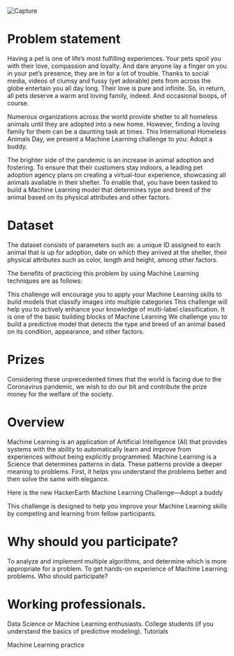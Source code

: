 ![Capture](https://user-images.githubusercontent.com/60923869/91080261-ea481f00-e662-11ea-87d8-7f3d809afd61.PNG)
# Problem statement

Having a pet is one of life’s most fulfilling experiences. Your pets spoil you with their love, compassion and loyalty. And dare anyone lay a finger on you in your pet’s presence, they are in for a lot of trouble. Thanks to social media, videos of clumsy and fussy (yet adorable) pets from across the globe entertain you all day long. Their love is pure and infinite. So, in return, all pets deserve a warm and loving family, indeed. And occasional boops, of course.

Numerous organizations across the world provide shelter to all homeless animals until they are adopted into a new home. However, finding a loving family for them can be a daunting task at times.  This International Homeless Animals Day, we present a Machine Learning challenge to you: Adopt a buddy.

The brighter side of the pandemic is an increase in animal adoption and fostering. To ensure that their customers stay indoors, a leading pet adoption agency plans on creating a virtual-tour experience, showcasing all animals available in their shelter. To enable that, you have been tasked to build a Machine Learning model that determines type and breed of the animal based on its physical attributes and other factors.

# Dataset

The dataset consists of parameters such as: a unique ID assigned to each animal that is up for adoption, date on which they arrived at the shelter, their physical attributes such as color, length and height, among other factors.

The benefits of practicing this problem by using Machine Learning techniques are as follows:

This challenge will encourage you to apply your Machine Learning skills to build models that classify images into multiple categories
This challenge will help you to actively enhance your knowledge of multi-label classification. It is one of the basic building blocks of Machine Learning
We challenge you to build a predictive model that detects the type and breed of an animal based on its condition, appearance, and other factors.

# Prizes

Considering these unprecedented times that the world is facing due to the Coronavirus pandemic, we wish to do our bit and contribute the prize money for the welfare of the society.

# Overview

Machine Learning is an application of Artificial Intelligence (AI) that provides systems with the ability to automatically learn and improve from experiences without being explicitly programmed. Machine Learning is a Science that determines patterns in data. These patterns provide a deeper meaning to problems. First, it helps you understand the problems better and then solve the same with elegance.

Here is the new HackerEarth Machine Learning Challenge—Adopt a buddy

This challenge is designed to help you improve your Machine Learning skills by competing and learning from fellow participants.

# Why should you participate?

To analyze and implement multiple algorithms, and determine which is more appropriate for a problem. 
To get hands-on experience of Machine Learning problems. 
Who should participate?

# Working professionals.
Data Science or Machine Learning enthusiasts. 
College students (if you understand the basics of predictive modeling). 
Tutorials

Machine Learning practice
